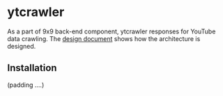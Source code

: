 # ytcrawler

As a part of 9x9 back-end component, ytcrawler responses for YouTube data crawling.
The [design document](https://docs.google.com/document/d/1_NM3ZrVxk3f-6A_yeX53G9xDRknxu1fw3wLjIuHKoeY/edit?usp=sharing) shows how the architecture is designed.

## Installation

(padding ....)
